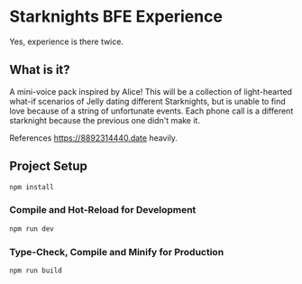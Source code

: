 # Starknights BFE Experience
Yes, experience is there twice.

## What is it?
A mini-voice pack inspired by Alice! This will be a collection of light-hearted what-if scenarios of Jelly dating different Starknights, but is unable to find love because of a string of unfortunate events. Each phone call is a different starknight because the previous one didn't make it.

References https://8892314440.date heavily.


## Project Setup

```sh
npm install
```

### Compile and Hot-Reload for Development

```sh
npm run dev
```

### Type-Check, Compile and Minify for Production

```sh
npm run build
```
